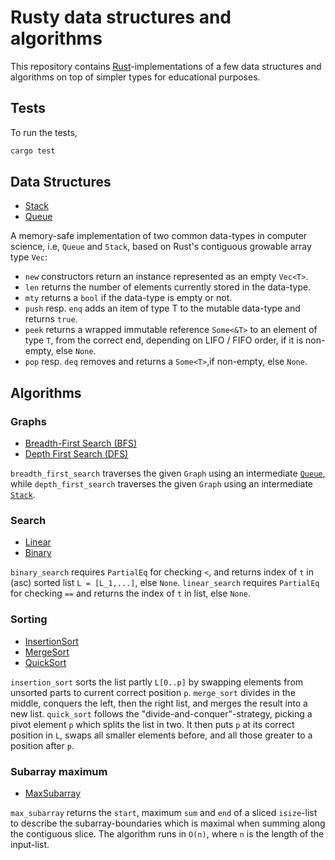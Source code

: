 # Rusty data structures and algorithms
This repository contains [Rust](https://www.rust-lang.org)-implementations of a few data structures and algorithms on top of simpler types for educational purposes.

## Tests
To run the tests,
```sh
cargo test
```

## Data Structures
 * [Stack](./src/data.rs)
 * [Queue](./src/data.rs)

A memory-safe implementation of two common data-types in computer science,
i.e, `Queue` and `Stack`, based on Rust's contiguous growable array type `Vec`:
 - `new` constructors return an instance represented as an empty `Vec<T>`.
 - `len` returns the number of elements currently stored in the data-type.
 - `mty` returns a `bool` if the data-type is empty or not.
 - `push` resp. `enq` adds an item of type T to the mutable data-type and returns `true`.
 - `peek` returns a wrapped immutable reference `Some<&T>` to an element of type `T`,
from the correct end, depending on LIFO / FIFO order, if it is non-empty, else `None`.
 - `pop` resp. `deq` removes and returns a `Some<T>`,if non-empty, else `None`.

## Algorithms

### Graphs
 * [Breadth-First Search (BFS)](./src/graph.rs)
 * [Depth First Search (DFS)](./src/graph.rs)

`breadth_first_search` traverses the given `Graph` using an intermediate [`Queue`](#data-structures), while `depth_first_search` traverses the given `Graph` using an intermediate [`Stack`](#data-structures).

### Search
 * [Linear](./src/search.rs)
 * [Binary](./src/search.rs)

`binary_search` requires `PartialEq` for checking `<`, and returns index of `t` in (asc) sorted list `L = [L_1,...]`, else `None`.
`linear_search` requires `PartialEq` for checking `==` and returns the index of `t` in list, else `None`.

### Sorting
 * [InsertionSort](./src/sort.rs)
 * [MergeSort](./src/sort.rs)
 * [QuickSort](./src/sort.rs)

 `insertion_sort` sorts the list partly `L[0..p]` by swapping elements from unsorted parts to current correct position `p`.
 `merge_sort` divides in the middle, conquers the left, then the right list, and merges the result into a new list.
 `quick_sort` follows the "divide-and-conquer"-strategy, picking a pivot element `p` which splits the list in two. It then puts `p` at its correct position in `L`, swaps all smaller elements before, and all those greater to a position after `p`.


### Subarray maximum

 * [MaxSubarray](./src/max_subarray.rs)

`max_subarray` returns the `start`, maximum `sum` and `end` of a sliced `isize`-list to describe the subarray-boundaries which is maximal when summing along the contiguous slice. The algorithm runs in `O(n)`, where `n` is the length of the input-list.